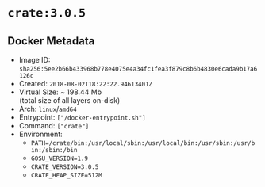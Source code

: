 # `crate:3.0.5`

## Docker Metadata

- Image ID: `sha256:5ee2b66b433968b778e4075e4a34fc1fea3f879c8b6b4830e6cada9b17a6126c`
- Created: `2018-08-02T18:22:22.94613401Z`
- Virtual Size: ~ 198.44 Mb  
  (total size of all layers on-disk)
- Arch: `linux`/`amd64`
- Entrypoint: `["/docker-entrypoint.sh"]`
- Command: `["crate"]`
- Environment:
  - `PATH=/crate/bin:/usr/local/sbin:/usr/local/bin:/usr/sbin:/usr/bin:/sbin:/bin`
  - `GOSU_VERSION=1.9`
  - `CRATE_VERSION=3.0.5`
  - `CRATE_HEAP_SIZE=512M`
